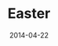 ---
layout: music 
title: "Easter"
series: "How to Change the World"
date: 2014-04-22 
description: ""
audio: "http://www.crossroads.net/players/media/hq/htctw_05.mp3"
audio-duration: ":"
---